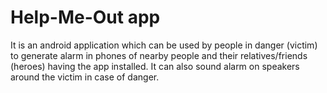 Help-Me-Out app
==============

It is an android application which can be used by people in danger (victim) to generate alarm in phones of nearby people and their relatives/friends (heroes) having the app installed. 
It can also sound alarm on speakers around the victim in case of danger.
